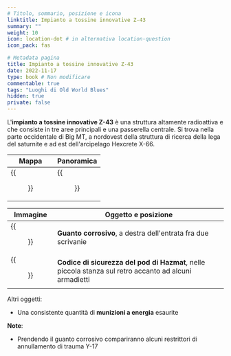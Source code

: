 ```yaml
---
# Titolo, sommario, posizione e icona
linktitle: Impianto a tossine innovative Z-43
summary: ""
weight: 10
icon: location-dot # in alternativa location-question
icon_pack: fas

# Metadata pagina
title: Impianto a tossine innovative Z-43
date: 2022-11-17
type: book # Non modificare
commentable: true
tags: "Luoghi di Old World Blues"
hidden: true
private: false
---
```


<div class="fnv">

L'**impianto a tossine innovative Z-43** è una struttura altamente radioattiva e che consiste in tre aree principali e una passerella centrale. Si trova nella parte occidentale di Big MT, a nordovest della struttura di ricerca della lega del saturnite e ad est dell'arcipelago Hexcrete X-66.

| Mappa | Panoramica |
| ----- | ---------- |
|  {{<figure src="fnv/Z-43_ITP_loc.webp">}}     | {{<figure src="fnv/Z-43InnovativeToxinsplant.webp">}}           | 

| Immagine | Oggetto e posizione |
| -------- | ------------------- |
| {{<figure src="fnv/ITP_corrosive_glove.webp">}}         |  **Guanto corrosivo**, a destra dell'entrata fra due scrivanie                   |
| {{<figure src="fnv/Hazmat_pod_security_code.webp">}}         |  **Codice di sicurezza del pod di Hazmat**, nelle piccola stanza sul retro accanto ad alcuni armadietti                   |

Altri oggetti:
- Una consistente quantità di **munizioni a energia** esaurite

**Note**:
- Prendendo il guanto corrosivo compariranno alcuni restrittori di annullamento di trauma Y-17

</div>

